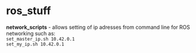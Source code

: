 # ros_stuff

**network_scripts** - allows setting of ip adresses from command line for ROS networking such as:  
   `set_master_ip.sh 10.42.0.1`   
   `set_my_ip.sh 10.42.0.1`

